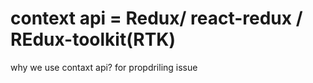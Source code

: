 # context api   = Redux/ react-redux / REdux-toolkit(RTK)
why we use contaxt api?
for propdriling issue